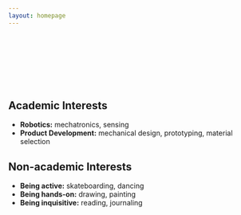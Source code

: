 ```yaml
---
layout: homepage
---
```

<br>
<br>
<br>
<br>
<br>
<br>



## Academic Interests

- **Robotics:** mechatronics, sensing
- **Product Development:** mechanical design, prototyping, material selection



## Non-academic Interests

- **Being active:** skateboarding, dancing
- **Being hands-on:** drawing, painting
- **Being inquisitive:** reading, journaling
